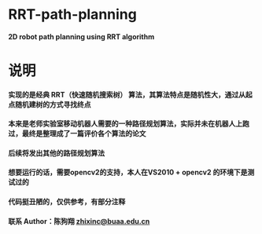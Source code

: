 # RRT-path-planning
#### 2D robot path planning using RRT algorithm 

# 说明

#### 实现的是经典 RRT（快速随机搜索树） 算法，其算法特点是随机性大，通过从起点随机建树的方式寻找终点

#### 本来是老师实验室移动机器人需要的一种路径规划算法，实际并未在机器人上跑过，最终是整理成了一篇评价各个算法的论文

#### 后续将发出其他的路径规划算法

#### 想要运行的话，需要opencv2的支持，本人在VS2010 + opencv2 的环境下是测试过的

#### 代码挺丑陋的，仅供参考，有部分注释

#### 联系 Author：陈狗翔 zhixinc@buaa.edu.cn

